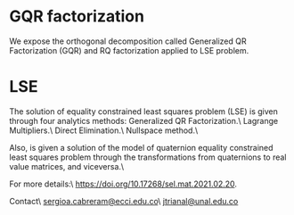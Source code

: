 # GQR factorization
We expose the orthogonal decomposition called Generalized QR Factorization (GQR) and RQ factorization applied to LSE problem.

# LSE
The solution of equality constrained least squares problem (LSE) is given through four analytics methods:
Generalized QR Factorization.\\
Lagrange Multipliers.\\
Direct Elimination.\\
Nullspace method.\\

Also, is given a solution of the model of quaternion equality constrained least squares problem through the transformations from quaternions to real value matrices, and viceversa.\\

For more details:\\
https://doi.org/10.17268/sel.mat.2021.02.20.


Contact\\
sergioa.cabreram@ecci.edu.co\\
jtrianal@unal.edu.co
